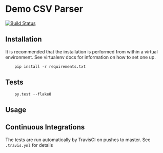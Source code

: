 # Demo CSV Parser

[![Build Status](https://travis-ci.org/zsoobhan/csv_demo.svg?branch=master)](https://travis-ci.org/zsoobhan/csv_demo)

## Installation

It is recommended that the installation is performed from within a virtual
environment. See virtualenv docs for information on how to set one up.

```shell
    pip install -r requirements.txt
```

## Tests

```shell
    py.test --flake8
```

## Usage

## Continuous Integrations

The tests are run automatically by TravisCI on pushes to master.
See `.travis.yml` for details

